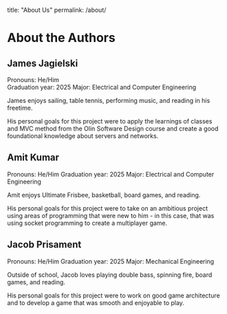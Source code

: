 title: "About Us"
permalink: /about/

# About the Authors

## James Jagielski 
Pronouns: He/Him  
Graduation year: 2025
Major: Electrical and Computer Engineering

James enjoys sailing, table tennis, performing music, and reading in his freetime. 

His personal goals for this project were to apply the learnings of classes and MVC method from the Olin Software Design course and create a good foundational knowledge about servers and networks. 

## Amit Kumar
Pronouns: He/Him
Graduation year: 2025
Major: Electrical and Computer Engineering

Amit enjoys Ultimate Frisbee, basketball, board games, and reading.

His personal goals for this project were to take on an ambitious project using areas of programming that were new to him - in this case, that was using socket programming to create a multiplayer game.

## Jacob Prisament
Pronouns: He/Him
Graduation year: 2025
Major: Mechanical Engineering

Outside of school, Jacob loves playing double bass, spinning fire, board games, and reading.

His personal goals for this project were to work on good game architecture and to develop a game that was smooth and enjoyable to play. 
